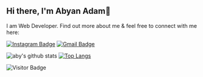 ## Hi there, I'm Abyan Adam👋

I am Web Developer. Find out more about me & feel free to connect with me here:

[![Instagram Badge](https://img.shields.io/badge/-abyan_adam-ff69b4?style=flat-square&logo=instagram&logoColor=white&link=https://www.instagram.com/abyan_adam/)](https://www.instagram.com/abyan_adam/)
[![Gmail Badge](https://img.shields.io/badge/-abyanadam10@gmail.com-c14438?style=flat-square&logo=Gmail&logoColor=white&link=mailto:abyan_adam@gmail.com)](mailto:abyanadam10@gmail.com)

![aby's github stats](https://github-readme-stats.vercel.app/api?username=Vermouth21&show_icons=true&theme=light) [![Top Langs](https://github-readme-stats.vercel.app/api/top-langs/?username=Vermouth21&layout=compact)](https://github.com/Vermouth21/github-readme-stats) 

![Visitor Badge](https://visitor-badge.laobi.icu/badge?page_id=Vermouth21)
